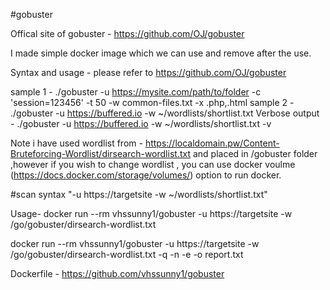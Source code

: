 #gobuster

Offical site of gobuster - https://github.com/OJ/gobuster

I made simple docker image which we can use and remove after the use.

Syntax and usage - please refer to  https://github.com/OJ/gobuster

sample 1 - ./gobuster -u https://mysite.com/path/to/folder -c 'session=123456' -t 50 -w common-files.txt -x .php,.html
sample 2 - ./gobuster -u https://buffered.io -w ~/wordlists/shortlist.txt
Verbose output - ./gobuster -u https://buffered.io -w ~/wordlists/shortlist.txt -v

Note i have used wordlist from - https://localdomain.pw/Content-Bruteforcing-Wordlist/dirsearch-wordlist.txt and placed in /gobuster folder ,however if you wish to change wordlist , you can use docker voulme (https://docs.docker.com/storage/volumes/) option to run docker.

#scan syntax "-u https://targetsite -w ~/wordlists/shortlist.txt"

Usage-
docker run --rm vhssunny1/gobuster -u https://targetsite -w /go/gobuster/dirsearch-wordlist.txt

docker run --rm vhssunny1/gobuster -u https://targetsite -w /go/gobuster/dirsearch-wordlist.txt -q -n -e -o report.txt

Dockerfile - https://github.com/vhssunny1/gobuster
